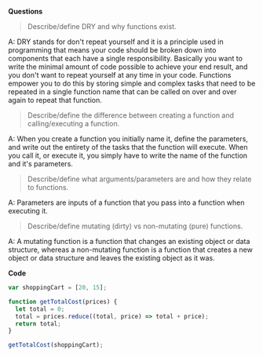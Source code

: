 **Questions**

> Describe/define DRY and why functions exist.

A: DRY stands for don't repeat yourself and it is a principle used in programming that means your code should be broken down into components that each have a single responsibility. Basically you want to write the minimal amount of code possible to achieve your end result, and you don't want to repeat yourself at any time in your code. Functions empower you to do this by storing simple and complex tasks that need to be repeated in a single function name that can be called on over and over again to repeat that function.

> Describe/define the difference between creating a function and calling/executing a function.

A: When you create a function you initially name it, define the parameters, and write out the entirety of the tasks that the function will execute. When you call it, or execute it, you simply have to write the name of the function and it's parameters.

> Describe/define what arguments/parameters are and how they relate to functions.

A: Parameters are inputs of a function that you pass into a function when executing it.

> Describe/define mutating (dirty) vs non-mutating (pure) functions.

A: A mutating function is a function that changes an existing object or data structure, whereas a non-mutating function is a function that creates a new object or data structure and leaves the existing object as it was. 

**Code**
```javascript
var shoppingCart = [20, 15];

function getTotalCost(prices) {
  let total = 0;
  total = prices.reduce((total, price) => total + price);
  return total;
}

getTotalCost(shoppingCart);
```
